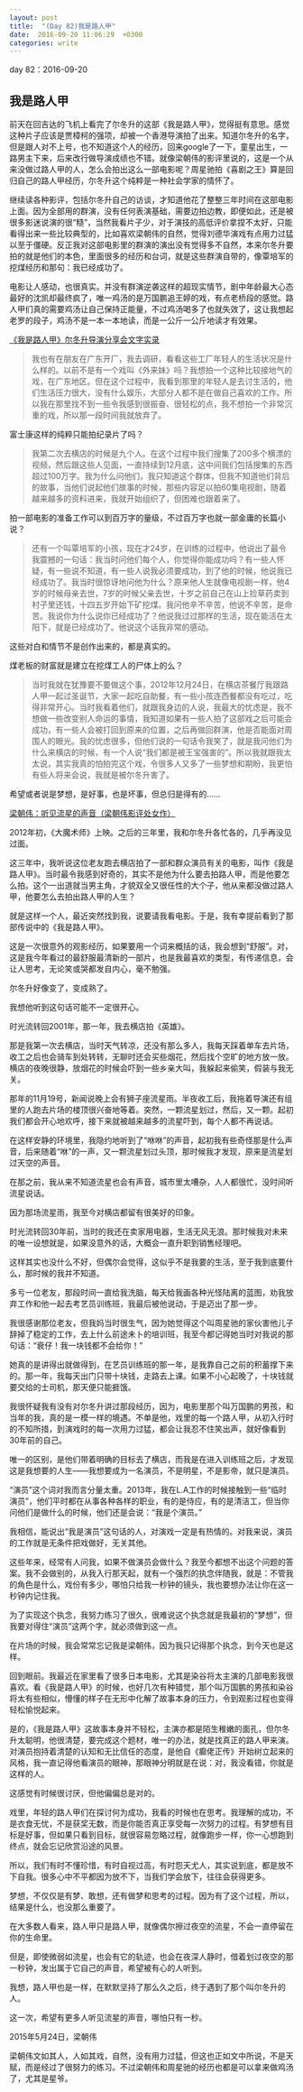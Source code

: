 ```yaml
---
layout: post
title:  "(Day 82)我是路人甲"
date:  2016-09-20 11:06:29  +0300
categories: write
---
```


day 82：2016-09-20

我是路人甲
-

前天在回吉达的飞机上看完了尔冬升的这部《我是路人甲》，觉得挺有意思。感觉这种片子应该是贾樟柯的强项，却被一个香港导演拍了出来。知道尔冬升的名字，但是跟人对不上号，也不知道这个人的经历，回来google了一下，童星出生，一路男主下来，后来改行做导演成绩也不错。就像梁朝伟的影评里说的，这是一个从来没做过路人甲的人，怎么会拍出这么一部电影呢？周星驰拍《喜剧之王》算是回归自己的路人甲经历，尔冬升这个纯粹是一种社会学家的情怀了。

继续读各种影评，包括尔冬升自己的访谈，才知道他花了整整三年时间在这部电影上面。因为全部用的群演，没有任何表演基础，需要边拍边教，即便如此，还是被很多影迷说演的很“糙”，当然我看片子少，对于演技的高低评价拿捏不太好，只能看得出来一些比较典型的，比如喜欢梁朝伟的自然，觉得刘德华演戏有点用力过猛以至于僵硬。反正我对这部电影里的群演的演出没有觉得多不自然，本来尔冬升要拍的就是他们的本色，里面很多的经历和台词，就是这些群演自带的，像覃培军的挖煤经历和那句：我已经成功了。

电影让人感动，也很真实。并没有群演逆袭这样的超现实情节，剧中年龄最大心态最好的沈凯却最终疯了，唯一鸡汤的是万国鹏追王婷的戏，有点老桥段的感觉。路人甲们真的需要鸡汤让自己保持正能量，不过鸡汤喝多了也就失效了，这让我想起老罗的段子，鸡汤不是一本一本地读，而是一公斤一公斤地读才有效果。

[《我是路人甲》尔冬升导演分享会文字实录](https://movie.douban.com/review/7497728/)

>我也有在朋友在广东开厂，我去调研，看看这些工厂年轻人的生活状况是什么样的。以前不是有一个戏叫《外来妹》吗？我想拍一个这种比较接地气的戏，在广东地区。但在这个过程中，我看到那里的年轻人是去讨生活的，他们生活压力很大，没有什么娱乐，大部分人都不是在做自己喜欢的工作。所以我在那里找不到一些令我感到很振奋、很轻松的点，我不想拍一个非常沉重的戏，所以那一段时间我就放弃了。

富士康这样的纯粹只能拍纪录片了吗？

>我第二次去横店的时候是九个人。在这个过程中我们搜集了200多个横漂的视频，然后跟这些人见面，一直持续到12月底，这中间我们包括搜集的东西超过100万字。我为什么问他们，我只知道这个群体，但我不知道他们背后的故事，当他们说起他们故事的时候，那些内容足以拍60集电视剧，随着越来越多的资料进来，我就开始组织了，但困难也跟着来了。

拍一部电影的准备工作可以到百万字的量级，不过百万字也就一部金庸的长篇小说？

>还有一个叫覃培军的小孩，现在才24岁，在训练的过程中，他说出了最令我震撼的一句话：我当时问他们每个人，你觉得你能成功吗？有一些人怀疑，有一些说不知道，有一些人说我必须要成功，到了他的时候，他说我已经成功了。我当时很惊讶地问他为什么？原来他人生就像电视剧一样，他4岁的时候母亲去世，7岁的时候父亲去世，十岁之前自己在山上捡草药卖到村子里还钱，十四五岁开始下矿挖煤。我问他辛不辛苦，他说不辛苦，是命苦。我说你为什么说你已经成功了？他说我过过那样的生活，现在能活在太阳下，就是已经成功了。他说这个话我非常的感动。
>
这些对白和情节不是创作出来的，都是真实的。

煤老板的财富就是建立在挖煤工人的尸体上的么？

>当时我就在犹豫要不要做这个事，2012年12月24日，在横店茶餐厅我跟路人甲一起过圣诞节，大家一起吃自助餐，有一些小孩连西餐都没有吃过，吃得非常开心。当时我看着他们，就跟我身边的人说，我最大的忧虑是，我不想做一些改变别人命运的事情，我知道如果有一些人拍了这部戏之后可能会成功，有一些人会被打回到原来的位置，之后再做回群演，他是否能面对周围人的眼光。我的忧虑很多，但他们说的一句话令我笑了，就是我问他们为什么来横店的时候，有一个人说“我们都是被王宝强害的”。所以我就跟我太太说，其实我真的怕拍完这个戏，令很多人又多了一些梦想和期盼，我更怕有些人将来会说，我就是被尔冬升害了。

希望或者说是梦想，是好事，也是坏事，但总归是得有的……

[梁朝伟：听见流星的声音（梁朝伟影评处女作）](https://movie.douban.com/review/7493557/)

2012年初，《大魔术师》上映。之后的三年里，我和尔冬升各忙各的，几乎再没见过面。

这三年中，我听说这位老友跑去横店拍了一部和群众演员有关的电影，叫作《我是路人甲》。当时最令我感到好奇的，其实不是他为什么要去拍路人甲，而是他要怎么拍。这个一出道就当男主角，才貌双全又很任性的大个子，他从来都没做过路人甲，他要怎么去拍出路人甲的人生？

就是这样一个人，最近突然找到我，说要请我看电影。于是，我有幸提前看到了那部传说中的《我是路人甲》。

这是一次很意外的观影经历，如果要用一个词来概括的话，我会想到“舒服”。对，这是我今年看过的最舒服最清新的一部片，也是我最喜欢的类型，有传递信息，会让人思考，无论笑或哭都发自内心，毫不勉强。

尔冬升好像变了，变成熟了。

我想他听到这句话可能不一定很开心。

时光流转回2001年，那一年，我去横店拍《英雄》。

那是我第一次去横店，当时天气转凉，还没有那么多人，我每天踩着单车去片场，收工之后也会骑车到处转转，无聊时还会买些烟花，然后找个空旷的地方放一放。横店的夜晚很静，放烟花的时候会吓到一些乡亲大叫，我躲起来偷笑，假装与我无关。

那年的11月19号，新闻说晚上会有狮子座流星雨。半夜收工后，我拖着导演还有组里的人跑去片场的楼顶很兴奋地等着。突然，一颗流星划过，然后，又一颗。起初我们都会开心地欢呼，接下来就被越来越多的流星吓到，每个人都不再说话。

在这样安静的环境里，我隐约地听到了“咻咻”的声音，起初我有些奇怪那是什么声音，后来随着“咻”的一声，又一颗流星划过头顶，那时候我才发现，原来是流星划过天空的声音。

在那之前，我从来不知道流星也会有声音，城市里太嘈杂，人人都很忙，没时间听流星说话。

因为那场流星雨，我至今对横店都留有很美好的印象。

时光流转回30年前，当时的我还在卖家用电器，生活无风无浪。那时候我对未来的唯一设想就是，如果没意外的话，大概会一直升职到销售经理吧。

这样其实也没什么不好，但偶尔会觉得，这似乎不是我要的生活，至于我到底要什么，那时候的我并不知道。

多亏一位老友，那段时间一直给我洗脑，每天给我画各种光怪陆离的蓝图，劝我放弃工作和他一起去考艺员训练班，我最后被他说动，于是迈出了那一步。

我很感谢那位老友，但我妈当时很生气，因为她觉得这个叫周星驰的家伙害他儿子辞掉了稳定的工作，去上什么前途未卜的培训班，我至今都记得她当时对我说的那句话：“衰仔！我一块钱都不会给你！”

她真的是讲得出就做得到，在艺员训练班的那一年，是我靠自己之前的积蓄撑下来的。那一年，我每天出门只带十块钱，走路去上课。如果不小心起晚了，十块钱就要交给的士司机，那天便只能捱饿。

我很怀疑我有没有对尔冬升讲过那段经历，因为，电影里那个叫万国鹏的男孩，和当年的我，真的是一模一样的境遇。不单是他，戏里的每一个路人甲，从初入行时的不知所措，到演戏时的每一次用力过猛，都会让我忍不住笑出声，就好像看到30年前的自己。

唯一的区别，是他们带着明确的目标去了横店，而我是在进入训练班之后，才发现这是我想要的人生——我想要成为一名演员，不是明星，不是影帝，就只是演员。

“演员”这个词对我而言分量太重。2013年，我在L.A工作的时候接触到一些“临时演员”，他们平时都在从事各种各样的职业，有的是侍应，有的是清洁工，但当你问他们是做什么的时候，他们还是会说：“我是个演员。”

我相信，能说出“我是演员”这句话的人，对演戏一定是有热情的。对我来说，演员的工作就是无条件把戏做好，无关其他。

这些年来，经常有人问我，如果不做演员会做什么？我至今都想不出这个问题的答案。我不会做别的，从我入行那天起，就有一个强烈的执念伴随我，就是：不管我的角色是什么，戏份有多少，哪怕只给我一秒钟的镜头，我也要想办法让你在这一秒钟内记住我。

为了实现这个执念，我努力练习了很久，很难说这个执念就是我最初的“梦想”，但我要对得住“演员”这两个字，就必须做到这一点。

在片场的时候，我会常常忘记我是梁朝伟，因为我只记得那个执念，到今天也是这样。

回到眼前。我最近在家里看了很多日本电影，尤其是染谷将太主演的几部电影我很喜欢。看《我是路人甲》的时候，也好几次有种错觉，那个叫万国鹏的男孩和染谷将太有些相似，懵懂的样子在无形中化解了故事本身的压力，令到观影过程也变得轻松愉悦起来。

是的，《我是路人甲》这故事本身并不轻松，主演亦都是陌生稚嫩的面孔，但尔冬升太聪明，他很清楚，要完成这个题材，唯一的办法，就是找真正的路人甲来演。对演员抱持着清楚的认知和无比信任的态度，是他自《癫佬正传》开始树立起来的风格，我一直记得他看演员的眼神，那眼神分明就是在说：对，我没看错，你就是这样的人。

这感觉有时候很讨厌，但他偏偏总是对的。

戏里，年轻的路人甲们在探讨何为成功，我看的时候也在思考。我理解的成功，不是衣食无忧，不是获奖无数，而是你能否真正享受每一次努力的过程。有梦想有目标是好事，但如果只看到目标，就很容易忽略过程，就像跑步一样，你一心想跑到终点，就会忘记欣赏沿途的风景。

所以，我们有时不懂珍惜，有时自视过高，有时怨天尤人，其实说到底，都是放不下自我。很多心中不平都因为放不下，当我们学会放下，往往会获得更多。

梦想，不仅仅是有梦、敢想，还有做梦和思考的过程。因为有了这个过程，所以，结果是什么，也没那么重要了。

在大多数人看来，路人甲只是路人甲，就像偶尔擦过夜空的流星，不会一直停留在你的生命里。

但是，即使微弱如流星，也会有它的轨迹，也会在夜深人静时，借着划过夜空的那一秒钟，发出属于它自己的声音，希望被有心的人听到。

我想，路人甲也是一样，在默默坚持了那么久之后，终于遇到了那个叫尔冬升的人。

这一次，希望有更多人听见流星的声音，哪怕只有一秒。

2015年5月24日，梁朝伟

梁朝伟文如其人，人如其戏，自然，没有用力过猛，但这也正如文中所说，不是天赋，而是经过了很努力的练习。不过梁朝伟和周星驰的经历也都是可以拿来做鸡汤了，尤其是星爷。

<!--end-->
